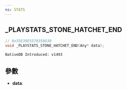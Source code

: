 ```yaml
---
ns: STATS
---
```

## _PLAYSTATS_STONE_HATCHET_END

```c
// 0x35E39E5570358630
void _PLAYSTATS_STONE_HATCHET_END(Any* data);
```

```
NativeDB Introduced: v1493
```

## 參數
* **data**:
